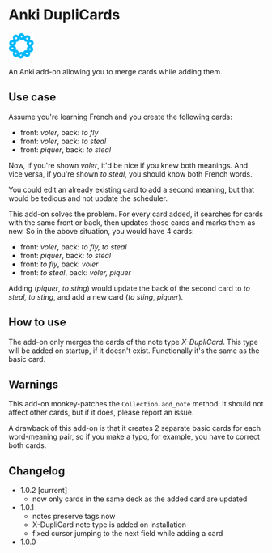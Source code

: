 # Anki DupliCards

<img src="icon.png" width="50px" >

An Anki add-on allowing you to merge cards while adding them.

## Use case

Assume you're learning French and you create the following cards:

- front: _voler_, back: _to fly_
- front: _voler_, back: _to steal_
- front: _piquer_, back: _to steal_

Now, if you're shown _voler_, it'd be nice if you knew both meanings. And vice versa, if you're shown _to steal_, you should know both French words.

You could edit an already existing card to add a second meaning, but that would be tedious and not update the scheduler.

This add-on solves the problem. For every card added, it searches for cards with the same front or back, then updates those cards and marks them as new. So in the above situation, you would have 4 cards:

- front: _voler_, back: _to fly, to steal_
- front: _piquer_, back: _to steal_
- front: _to fly_, back: _voler_
- front: _to steal_, back: _voler, piquer_

Adding (_piquer_, _to sting_) would update the back of the second card to _to steal, to sting_, and add a new card (_to sting_, _piquer_).

## How to use

The add-on only merges the cards of the note type _X-DupliCard_. This type will be added on startup, if it doesn't exist. Functionally it's the same as the basic card.

## Warnings

This add-on monkey-patches the `Collection.add_note` method. It should not affect other cards, but if it does, please report an issue.

A drawback of this add-on is that it creates 2 separate basic cards for each word-meaning pair, so if you make a typo, for example, you have to correct both cards.

## Changelog

- 1.0.2 [current]
  - now only cards in the same deck as the added card are updated
- 1.0.1
  - notes preserve tags now
  - X-DupliCard note type is added on installation
  - fixed cursor jumping to the next field while adding a card
- 1.0.0
